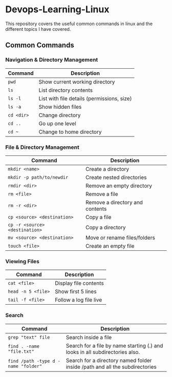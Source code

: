 # Devops-Learning-Linux
This repository covers the useful common commands in linux and the different topics I have covered.
## Common Commands
### Navigation & Directory Management
| Command    | Description                                |
| ---------- | ------------------------------------------ |
| `pwd`      | Show current working directory             |
| `ls`       | List directory contents                    |
| `ls -l`    | List with file details (permissions, size) |
| `ls -a`    | Show hidden files                          |
| `cd <dir>` | Change directory                           |
| `cd ..`    | Go up one level                            |
| `cd ~`     | Change to home directory                       |
### File & Directory Management
| Command                   | Description                     |
| ------------------------- | ------------------------------- |
| `mkdir <name>`            | Create a directory              |
| `mkdir -p path/to/newdir` | Create nested directories       |
| `rmdir <dir>`             | Remove an empty directory       |
| `rm <file>`               | Remove a file                   |
| `rm -r <dir>`             | Remove a directory and contents |
| `cp <source> <destination>`         | Copy a file                     |
| `cp -r <source> <destination>`      | Copy a directory                |
| `mv <source> <destination>`         | Move or rename files/folders    |
| `touch <file>`            | Create an empty file            |
### Viewing Files
| Command            | Description            |
| ------------------ | ---------------------- |
| `cat <file>`       | Display file contents  |
| `head -n 5 <file>` | Show first 5 lines     |
| `tail -f <file>`   | Follow a log file live |
### Search
| Command                             | Description               |
| ----------------------------------- | ------------------------- |
| `grep "text" file`                  | Search inside a file      |
| `find . -name "file.txt"`           | Search for a file by name starting (.) and looks in all subdirectories also.|
| `find /path -type d -name "folder"` | Search for a directory named folder inside /path and all the subdirectories |

